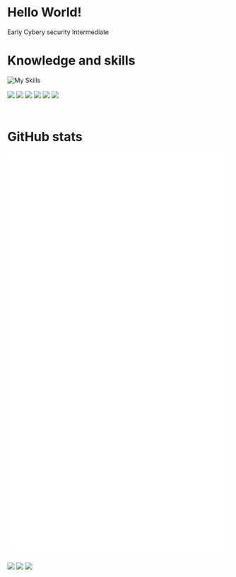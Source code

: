 
# Hello World!
Early Cybery security Intermediate

<p align="center">

# Knowledge and skills
  
![My Skills](https://skills.thijs.gg/icons?i=java,html,css,mysql,js,py&theme=dark)
  

  <img align="center" src="https://img.shields.io/badge/Java-Good-green" /> <img align="center" src="https://img.shields.io/badge/HTML-Good-green" /> <img align="center" src="https://img.shields.io/badge/CSS-Good-green" /> <img align="center" src="https://img.shields.io/badge/MySQL-Good-green" /> <img align="center" src="https://img.shields.io/badge/JavaScript-Basics-yellow" /> <img align="center" src="https://img.shields.io/badge/Python-Basics-yellow" />
  
  <br>
  
# GitHub stats
  
  ![Metrics](/github-metrics.svg)
  
<img align="center" src="https://github-readme-stats.vercel.app/api?username=NurHenry&show_icons=true&theme=onedark" />
<img align="center" src="https://github-readme-stats.vercel.app/api/pin/?username=NurHenry&repo=Webseite&theme=onedark" />
<img align="center" src="https://github-readme-stats.vercel.app/api/top-langs/?username=NurHenry&theme=onedark" />
  

<!-- <p><img  src="https://github-readme-stats.vercel.app/api/top-langs?username=nurhenry&theme=jolly&show_icons=true&locale=en&layout=compact" alt="nurhenry" /></p><br /> -->
<!-- <p><img align="center" src="https://github-readme-streak-stats.herokuapp.com/?user=nurhenry&" alt="nurhenry" /></p> -->
